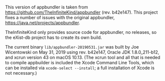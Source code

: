 This version of appbundler is taken from https://github.com/TheInfiniteKind/appbundler (rev. b42e147). This project fixes a number of issues with the original appbundler, https://java.net/projects/appbundler.

TheInfiniteKind only provides source code for appbundler, no releases, so the eXist-db project has to create its own build.

The current binary `lib/appbundler-20190531.jar` was built by Joe Wicentowski on May 31, 2019 using rev. b42e147, Oracle JDK 1.8.0_211-b12, and xcrun version 43 on macOS 10.13. (The xcrun tool and all that is needed to compile appbuilder is included the Xcode Command Line Tools, which can be installed via `xcode-select --install`; a full installation of Xcode is not necessary.)
